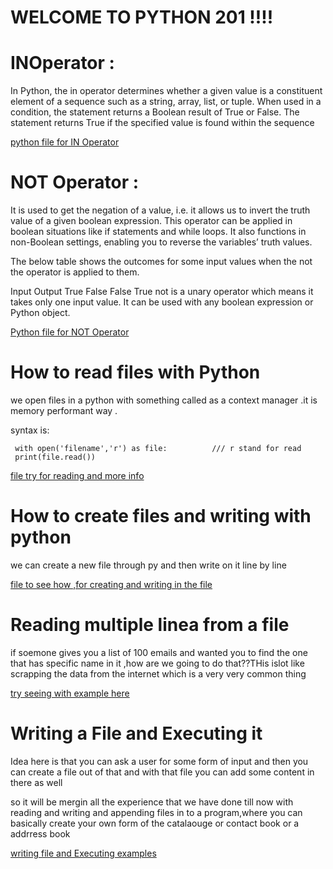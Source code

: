 # WELCOME TO PYTHON 201 !!!!

# INOperator :

In Python, the in operator determines whether a given value is a constituent element of a sequence such as a string, array, list, or tuple. When used in a condition, the statement returns a Boolean result of True or False. The statement returns True if the specified value is found within the sequence

[python file for IN Operator](INOperator.py)

# NOT Operator :

It is used to get the negation of a value, i.e. it allows us to invert the truth value of a given boolean expression. This operator can be applied in boolean situations like if statements and while loops. It also functions in non-Boolean settings, enabling you to reverse the variables’ truth values.

The below table shows the outcomes for some input values when the not the operator is applied to them.

Input	Output
True	False
False	True
not is a unary operator which means it takes only one input value. It can be used with any boolean expression or Python object.

[Python file for NOT Operator](NOTOperator.py)
# How to read files with Python 

we open files in a python with something called as a context manager .it is memory performant way .

syntax is:

     with open('filename','r') as file:          /// r stand for read 
     print(file.read())

[file try for reading and more info](reading_files.py)

# How to create files and writing with python 

we can create a new file through py and then write on it line by line 

[file to see how ,for creating and writing in the file](writing_files.py)

# Reading multiple linea from a file 

if soemone gives you a list of 100 emails and wanted you to find the one that has specific name in it ,how are we going to do that??THis islot like scrapping the data from the internet which is a very very common thing 

[try seeing with example here](reading_multiple_lines.py)

# Writing a File and Executing it 

Idea here is that you can ask a user for some form of input and then you can create a file out of that and with that file you can add some content in there as well

so it will be mergin all the experience that we have done till now with reading and writing and appending files in to a program,where you can basically create your own form of the catalaouge or contact book or a addrress book 

[writing file and Executing examples](executable_user_files.py)










